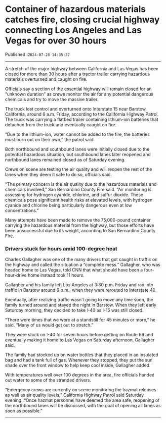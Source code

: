 # Container of hazardous materials catches fire, closing crucial highway connecting Los Angeles and Las Vegas for over 30 hours

Published :`2024-07-28 14:35:37`

---

A stretch of the major highway between California and Las Vegas has been closed for more than 30 hours after a tractor trailer carrying hazardous materials overturned and caught on fire.

Officials say a section of the essential highway will remain closed for an “unknown duration” as crews monitor the air for any potential dangerous chemicals and try to move the massive trailer.

The truck lost control and overturned onto Interstate 15 near Barstow, California, around 6 a.m. Friday, according to the California Highway Patrol. The truck was carrying a flatbed trailer containing lithium-ion batteries that detached from the truck and eventually caught on fire.

“Due to the lithium-ion, water cannot be added to the fire, the batteries must burn out on their own,” the patrol said.

Both northbound and southbound lanes were initially closed due to the potential hazardous situation, but southbound lanes later reopened and northbound lanes remained closed as of Saturday evening.

Crews on scene are testing the air quality and will reopen the rest of the lanes when they deem it safe to do so, officials said.

“The primary concern is the air quality due to the hazardous materials and chemicals involved,” San Bernardino County Fire said. “Air monitoring is assessing for hydrogen cyanide, chlorine, and sulfur dioxide. These chemicals pose significant health risks at elevated levels, with hydrogen cyanide and chlorine being particularly dangerous even at low concentrations.”

Many attempts have been made to remove the 75,000-pound container carrying the hazardous material from the highway, but those efforts have been unsuccessful due to its weight, according to San Bernardino County Fire.

### Drivers stuck for hours amid 100-degree heat

Charles Gallagher was one of the many drivers that got caught in traffic on the highway and called the situation a “complete mess.” Gallagher, who was headed home to Las Vegas, told CNN that what should have been a four-hour-drive home instead took 11 hours.

Gallagher and his family left Los Angeles at 3:30 p.m. Friday and ran into traffic in Barstow around 6 p.m., when they were rerouted to Interstate 40.

Eventually, after realizing traffic wasn’t going to move any time soon, the family turned around and stayed the night in Barstow. When they left early Saturday morning, they decided to take I-40 as I-15 was still closed.

“There were times that we were at a standstill for 45 minutes or more,” he said. “Many of us would get out to stretch.”

They were stuck on I-40 for seven hours before getting on Route 66 and eventually making it home to Las Vegas on Saturday afternoon, Gallagher said.

The family had stocked up on water bottles that they placed in an insulated bag and had a tank full of gas. Whenever they stopped, they put the sun shade over the front window to help keep cool inside, Gallagher added.

With temperatures well over 100 degrees in the area, fire officials handed out water to some of the stranded drivers.

“Emergency crews are currently on scene monitoring the hazmat releases as well as air quality levels,” California Highway Patrol said Saturday evening. “Once hazmat personnel have deemed the area safe, reopening of the northbound lanes will be discussed, with the goal of opening all lanes as soon as possible.”

---


